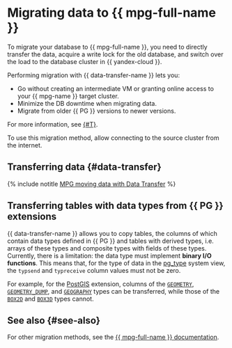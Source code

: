 # Migrating data to {{ mpg-full-name }}

To migrate your database to {{ mpg-full-name }}, you need to directly transfer the data, acquire a write lock for the old database, and switch over the load to the database cluster in {{ yandex-cloud }}.

Performing migration with {{ data-transfer-name }} lets you:

* Go without creating an intermediate VM or granting online access to your {{ mpg-name }} target cluster.
* Minimize the DB downtime when migrating data.
* Migrate from older {{ PG }} versions to newer versions.

For more information, see [{#T}](../concepts/use-cases.md).

To use this migration method, allow connecting to the source cluster from the internet.

## Transferring data {#data-transfer}

{% include notitle [MPG moving data with Data Transfer](../../_tutorials/datatransfer/managed-postgresql.md) %}

## Transferring tables with data types from {{ PG }} extensions

{{ data-transfer-name }} allows you to copy tables, the columns of which contain data types defined in {{ PG }} and tables with derived types, i.e. arrays of these types and composite types with fields of these types. Currently, there is a limitation: the data type must implement __binary I/O functions__. This means that, for the type of data in the [pg_type](https://www.postgresql.org/docs/current/catalog-pg-type.html) system view, the `typsend` and `typreceive` column values must not be zero.

For example, for the [PostGIS](https://postgis.net/) extension, columns of the [`GEOMETRY`](https://postgis.net/docs/geometry.html), [`GEOMETRY_DUMP`](https://postgis.net/docs/geometry_dump.html), and [`GEOGRAPHY`](https://postgis.net/docs/geography.html) types can be transferred, while those of the [`BOX2D`](https://postgis.net/docs/box2d_type.html) and [`BOX3D`](https://postgis.net/docs/box3d_type.html) types cannot.

## See also {#see-also}

For other migration methods, see the [{{ mpg-full-name }} documentation](../../managed-postgresql/tutorials/data-migration.md).
